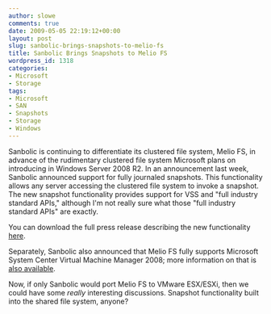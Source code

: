```yaml
---
author: slowe
comments: true
date: 2009-05-05 22:19:12+00:00
layout: post
slug: sanbolic-brings-snapshots-to-melio-fs
title: Sanbolic Brings Snapshots to Melio FS
wordpress_id: 1318
categories:
- Microsoft
- Storage
tags:
- Microsoft
- SAN
- Snapshots
- Storage
- Windows
---
```


Sanbolic is continuing to differentiate its clustered file system, Melio FS, in advance of the rudimentary clustered file system Microsoft plans on introducing in Windows Server 2008 R2. In an announcement last week, Sanbolic announced support for fully journaled snapshots. This functionality allows any server accessing the clustered file system to invoke a snapshot. The new snapshot functionality provides support for VSS and "full industry standard APIs," although I'm not really sure what those "full industry standard APIs" are exactly.

You can download the full press release describing the new functionality [here](http://www.sanbolic.com/pdfs/Sanbolic_Press_Release_VSS_Final.pdf).

Separately, Sanbolic also announced that Melio FS fully supports Microsoft System Center Virtual Machine Manager 2008; more information on that is [also available](http://www.sanbolic.com/pdfs/Sanbolic_Press_Release_SCVMM_2008R2.pdf).

Now, if only Sanbolic would port Melio FS to VMware ESX/ESXi, then we could have some _really_ interesting discussions. Snapshot functionality built into the shared file system, anyone?
